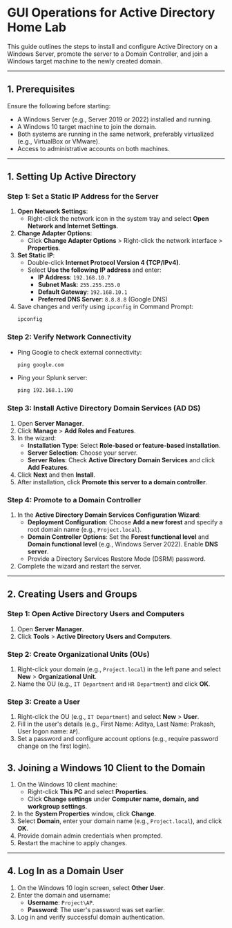 # GUI Operations for Active Directory Home Lab

This guide outlines the steps to install and configure Active Directory on a Windows Server, promote the server to a Domain Controller, and join a Windows target machine to the newly created domain.

---

## **1. Prerequisites**
Ensure the following before starting:
- A Windows Server (e.g., Server 2019 or 2022) installed and running.
- A Windows 10 target machine to join the domain.
- Both systems are running in the same network, preferably virtualized (e.g., VirtualBox or VMware).
- Access to administrative accounts on both machines.

---
## **1. Setting Up Active Directory**

### **Step 1: Set a Static IP Address for the Server**
1. **Open Network Settings**:
   - Right-click the network icon in the system tray and select **Open Network and Internet Settings**.
2. **Change Adapter Options**:
   - Click **Change Adapter Options** > Right-click the network interface > **Properties**.
3. **Set Static IP**:
   - Double-click **Internet Protocol Version 4 (TCP/IPv4)**.
   - Select **Use the following IP address** and enter:
     - **IP Address**: `192.168.10.7`
     - **Subnet Mask**: `255.255.255.0`
     - **Default Gateway**: `192.168.10.1`
     - **Preferred DNS Server**: `8.8.8.8` (Google DNS)
4. Save changes and verify using `ipconfig` in Command Prompt:
   ```cmd
   ipconfig

### **Step 2: Verify Network Connectivity**
- Ping Google to check external connectivity:
  ```cmd
  ping google.com
  ```
- Ping your Splunk server:
  ```cmd
  ping 192.168.1.190
  ```
  
### **Step 3: Install Active Directory Domain Services (AD DS)**
1. Open **Server Manager**.
2. Click **Manage** > **Add Roles and Features**.
3. In the wizard:
   - **Installation Type**: Select **Role-based or feature-based installation**.
   - **Server Selection**: Choose your server.
   - **Server Roles**: Check **Active Directory Domain Services** and click **Add Features**.
4. Click **Next** and then **Install**.
5. After installation, click **Promote this server to a domain controller**.

### **Step 4: Promote to a Domain Controller**
1. In the **Active Directory Domain Services Configuration Wizard**:
   - **Deployment Configuration**: Choose **Add a new forest** and specify a root domain name (e.g., `Project.local`).
   - **Domain Controller Options**: Set the **Forest functional level** and **Domain functional level** (e.g., Windows Server 2022). Enable **DNS server**.
   - Provide a Directory Services Restore Mode (DSRM) password.
2. Complete the wizard and restart the server.

---

## **2. Creating Users and Groups**

### **Step 1: Open Active Directory Users and Computers**
1. Open **Server Manager**.
2. Click **Tools** > **Active Directory Users and Computers**.

### **Step 2: Create Organizational Units (OUs)**
1. Right-click your domain (e.g., `Project.local`) in the left pane and select **New** > **Organizational Unit**.
2. Name the OU (e.g., `IT Department` and `HR Department`) and click **OK**.

### **Step 3: Create a User**
1. Right-click the OU (e.g., `IT Department`) and select **New** > **User**.
2. Fill in the user's details (e.g., First Name: Aditya, Last Name: Prakash, User logon name: `AP`).
3. Set a password and configure account options (e.g., require password change on the first login).

## **3. Joining a Windows 10 Client to the Domain**

1. On the Windows 10 client machine:
   - Right-click **This PC** and select **Properties**.
   - Click **Change settings** under **Computer name, domain, and workgroup settings**.
2. In the **System Properties** window, click **Change**.
3. Select **Domain**, enter your domain name (e.g., `Project.local`), and click **OK**.
4. Provide domain admin credentials when prompted.
5. Restart the machine to apply changes.

---

## **4. Log In as a Domain User**

1. On the Windows 10 login screen, select **Other User**.
2. Enter the domain and username:
   - **Username**: `Project\AP`.
   - **Password**: The user's password was set earlier.
3. Log in and verify successful domain authentication.
